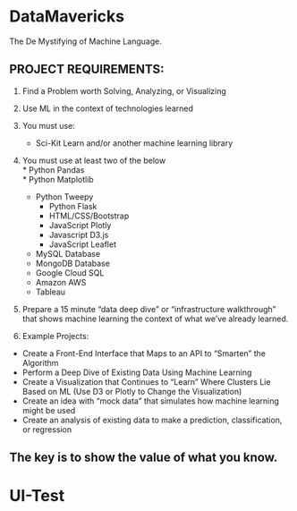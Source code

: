 # DataMavericks
The De Mystifying of Machine Language.


## PROJECT REQUIREMENTS:

1. Find a Problem worth Solving, Analyzing, or Visualizing
2. Use ML in the context of technologies learned
3. You must use:    
	* Sci-Kit Learn and/or another machine learning library
4. You must use at least two of the below  
		* Python Pandas  
		* Python Matplotlib 
	  * Python Tweepy
		* Python Flask
		* HTML/CSS/Bootstrap
		* JavaScript Plotly
		* Javascript D3.js
		* JavaScript Leaflet 
	  * MySQL Database 
	  * MongoDB Database  
	  * Google Cloud SQL  
	  * Amazon AWS  
	  * Tableau

5. Prepare a 15 minute “data deep dive” or “infrastructure walkthrough” that shows machine learning the context of what we’ve already learned.
6. Example Projects:
* Create a Front-End Interface that Maps to an API to “Smarten” the Algorithm
* Perform a Deep Dive of Existing Data Using Machine Learning 
* Create a Visualization that Continues to “Learn” Where Clusters Lie Based on ML (Use D3 or Plotly to Change the Visualization)
* Create an idea with “mock data” that simulates how machine learning might be used	
* Create an analysis of existing data to make a prediction, classification, or regression
## The key is to show the value of what you know.
# UI-Test
